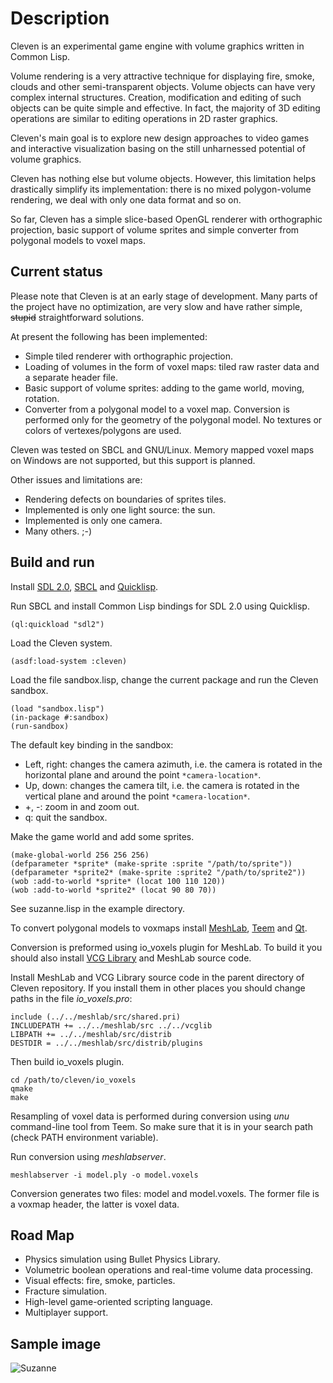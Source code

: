 Description
===========

Cleven is an experimental game engine with volume graphics written in
Common Lisp.

Volume rendering is a very attractive technique for displaying fire,
smoke, clouds and other semi-transparent objects.  Volume objects can
have very complex internal structures.  Creation, modification and
editing of such objects can be quite simple and effective.  In fact,
the majority of 3D editing operations are similar to editing
operations in 2D raster graphics.

Cleven's main goal is to explore new design approaches to video games
and interactive visualization basing on the still unharnessed
potential of volume graphics.

Cleven has nothing else but volume objects.  However, this limitation
helps drastically simplify its implementation: there is no mixed
polygon-volume rendering, we deal with only one data format and so on.

So far, Cleven has a simple slice-based OpenGL renderer with
orthographic projection, basic support of volume sprites and simple
converter from polygonal models to voxel maps.

Current status
--------------

Please note that Cleven is at an early stage of development.  Many parts of
the project have no optimization, are very slow and have rather simple,
<del>stupid</del> straightforward solutions.

At present the following has been implemented:

 - Simple tiled renderer with orthographic projection.
 - Loading of volumes in the form of voxel maps: tiled raw raster
   data and a separate header file.
 - Basic support of volume sprites: adding to the game world, moving,
   rotation.
 - Converter from a polygonal model to a voxel map.  Conversion
   is performed only for the geometry of the polygonal model.  No textures or
   colors of vertexes/polygons are used.

Cleven was tested on SBCL and GNU/Linux.  Memory mapped voxel maps on
Windows are not supported, but this support is planned.

Other issues and limitations are:

 - Rendering defects on boundaries of sprites tiles.
 - Implemented is only one light source: the sun.
 - Implemented is only one camera.
 - Many others. ;-)

Build and run
-------------

Install [SDL 2.0](http://www.libsdl.org/),
[SBCL](http://www.sbcl.org/) and
[Quicklisp](http://www.quicklisp.org/).

Run SBCL and install Common Lisp bindings for SDL 2.0 using Quicklisp.

```Lisp
(ql:quickload "sdl2")
```

Load the Cleven system.

```Lisp
(asdf:load-system :cleven)
```

Load the file sandbox.lisp, change the current package and run the
Cleven sandbox.

```Lisp
(load "sandbox.lisp")
(in-package #:sandbox)
(run-sandbox)
```

The default key binding in the sandbox:

 - Left, right: changes the camera azimuth, i.e. the camera is rotated
   in the horizontal plane and around the point `*camera-location*`.
 - Up, down: changes the camera tilt, i.e. the camera is rotated in
   the vertical plane and around the point `*camera-location*`.
 - +, -: zoom in and zoom out.
 - q: quit the sandbox.

Make the game world and add some sprites.

```Lisp
(make-global-world 256 256 256)
(defparameter *sprite* (make-sprite :sprite "/path/to/sprite"))
(defparameter *sprite2* (make-sprite :sprite2 "/path/to/sprite2"))
(wob :add-to-world *sprite* (locat 100 110 120))
(wob :add-to-world *sprite2* (locat 90 80 70))
```

See suzanne.lisp in the example directory.

To convert polygonal models to voxmaps install
[MeshLab](http://www.meshlab.org/),
[Teem](http://teem.sourceforge.net/) and [Qt](https://www.qt.io/).

Conversion is preformed using io_voxels plugin for MeshLab.  To build
it you should also install [VCG Library](http://vcg.sourceforge.net/)
and MeshLab source code.

Install MeshLab and VCG Library source code in the parent directory of
Cleven repository.  If you install them in other places you should
change paths in the file _io_voxels.pro_:

```
include (../../meshlab/src/shared.pri)
INCLUDEPATH += ../../meshlab/src ../../vcglib
LIBPATH += ../../meshlab/src/distrib
DESTDIR = ../../meshlab/src/distrib/plugins

```

Then build io_voxels plugin.


```
cd /path/to/cleven/io_voxels
qmake
make
```

Resampling of voxel data is performed during conversion using _unu_
command-line tool from Teem.  So make sure that it is in your search
path (check PATH environment variable).

Run conversion using _meshlabserver_.

```
meshlabserver -i model.ply -o model.voxels
```

Conversion generates two files: model and model.voxels.  The former
file is a voxmap header, the latter is voxel data.

Road Map
--------

 - Physics simulation using Bullet Physics Library.
 - Volumetric boolean operations and real-time volume data processing.
 - Visual effects: fire, smoke, particles.
 - Fracture simulation.
 - High-level game-oriented scripting language.
 - Multiplayer support.

Sample image
------------

![Suzanne](https://github.com/afainer/cleven/blob/master/suzanne.png)

